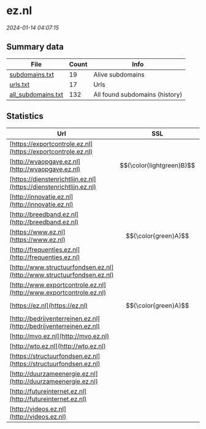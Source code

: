 # ez.nl
*2024-01-14 04:07:15*
## Summary data


| File       | Count | Info |
|------------|-------|------|
|[subdomains.txt](/data/ez.nl/subdomains.txt)|19|Alive subdomains|
|[urls.txt](/data/ez.nl/urls.txt)|17|Urls|
|[all_subdomains.txt](/data/ez.nl/all_subdomains.txt)|132|All found subdomains (history)|


## Statistics


| Url | SSL | Server | Cookie | HSTS | CSP | XFO | XXP | RP | Tech |Title |
|------------|-------|------|------|------|------|------|------|------|------|------|
|[https://exportcontrole.ez.nl](https://exportcontrole.ez.nl)| |nginx| | | | | | :white_check_mark: |Nginx|403 Forbidden|
|[http://wvaopgave.ez.nl](http://wvaopgave.ez.nl)| $${\color{lightgreen}B}$$ ||:o: |:white_check_mark: | | | | :white_check_mark: |HSTS||
|[https://dienstenrichtlijn.ez.nl](https://dienstenrichtlijn.ez.nl)| |nginx| | | | | | :white_check_mark: |Nginx|403 Forbidden|
|[http://innovatie.ez.nl](http://innovatie.ez.nl)| || | | | | | :white_check_mark: |||
|[http://breedband.ez.nl](http://breedband.ez.nl)| || | | | | | :white_check_mark: |||
|[https://www.ez.nl](https://www.ez.nl)| $${\color{green}A}$$ || |:white_check_mark: |:warning: | :white_check_mark: | :white_check_mark: | :white_check_mark: |||
|[http://frequenties.ez.nl](http://frequenties.ez.nl)| || | | | | | :white_check_mark: |||
|[http://www.structuurfondsen.ez.nl](http://www.structuurfondsen.ez.nl)| || | | | | | :white_check_mark: |||
|[http://www.exportcontrole.ez.nl](http://www.exportcontrole.ez.nl)| || | | | | | :white_check_mark: |||
|[https://ez.nl](https://ez.nl)| $${\color{green}A}$$ || |:white_check_mark: |:warning: | :white_check_mark: | :white_check_mark: | :white_check_mark: |||
|[http://bedrijventerreinen.ez.nl](http://bedrijventerreinen.ez.nl)| || | | | | | :white_check_mark: |||
|[http://mvo.ez.nl](http://mvo.ez.nl)| || | | | | | :white_check_mark: |||
|[http://wto.ez.nl](http://wto.ez.nl)| || | | | | | :white_check_mark: |||
|[https://structuurfondsen.ez.nl](https://structuurfondsen.ez.nl)| |nginx| | | | | | :white_check_mark: |Nginx|403 Forbidden|
|[http://duurzameenergie.ez.nl](http://duurzameenergie.ez.nl)| || | | | | | :white_check_mark: |||
|[http://futureinternet.ez.nl](http://futureinternet.ez.nl)| || | | | | | :white_check_mark: |||
|[http://videos.ez.nl](http://videos.ez.nl)| || | | | | | :white_check_mark: |||